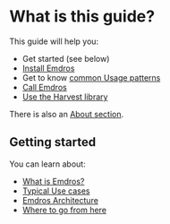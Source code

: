 # What is this guide?

This guide will help you:

- Get started (see below)
- [Install Emdros](installing/index.md)
- Get to know [common Usage patterns](patterns/index.md)
- [Call Emdros](calling_emdros/index.md)
- [Use the Harvest library](harvestlib/index.md)

There is also an [About section](about/index.md).

## Getting started

You can learn about:

- [What is Emdros?](whatisemdros.md)
- [Typical Use cases](usecases.md)
- [Emdros Architecture](architecture.md)
- [Where to go from here](wheretogo.md)

